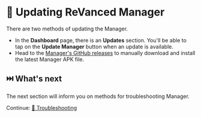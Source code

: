 # 🔄 Updating ReVanced Manager

There are two methods of updating the Manager.

- In the **Dashboard** page, there is an **Updates** section. You'll be able to tap on the **Update Manager** button when an update is available.
- Head to the [Manager's GitHub releases](https://github.com/revanced/revanced-manager/releases/latest) to manually download and install the latest Manager APK file.

## ⏭️ What's next

The next section will inform you on methods for troubleshooting Manager.

Continue: [🛟 Troubleshooting](4_troubleshooting.md)
